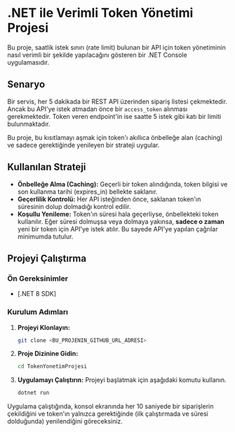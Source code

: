 # .NET ile Verimli Token Yönetimi Projesi

Bu proje, saatlik istek sınırı (rate limit) bulunan bir API için token yönetiminin nasıl verimli bir şekilde yapılacağını gösteren bir .NET Console uygulamasıdır.

## Senaryo

Bir servis, her 5 dakikada bir REST API üzerinden sipariş listesi çekmektedir. Ancak bu API'ye istek atmadan önce bir `access_token` alınması gerekmektedir. Token veren endpoint'in ise saatte 5 istek gibi katı bir limiti bulunmaktadır.

Bu proje, bu kısıtlamayı aşmak için token'ı akıllıca önbelleğe alan (caching) ve sadece gerektiğinde yenileyen bir strateji uygular.

## Kullanılan Strateji

- **Önbelleğe Alma (Caching):** Geçerli bir token alındığında, token bilgisi ve son kullanma tarihi (expires_in) bellekte saklanır.
- **Geçerlilik Kontrolü:** Her API isteğinden önce, saklanan token'ın süresinin dolup dolmadığı kontrol edilir.
- **Koşullu Yenileme:** Token'ın süresi hala geçerliyse, önbellekteki token kullanılır. Eğer süresi dolmuşsa veya dolmaya yakınsa, **sadece o zaman** yeni bir token için API'ye istek atılır. Bu sayede API'ye yapılan çağrılar minimumda tutulur.

## Projeyi Çalıştırma

### Ön Gereksinimler

* [.NET 8 SDK]

### Kurulum Adımları

1.  **Projeyi Klonlayın:**
    ```bash
    git clone <BU_PROJENIN_GITHUB_URL_ADRESI>
    ```

2.  **Proje Dizinine Gidin:**
    ```bash
    cd TokenYonetimProjesi
    ```

3.  **Uygulamayı Çalıştırın:**
    Projeyi başlatmak için aşağıdaki komutu kullanın.
    ```bash
    dotnet run
    ```

Uygulama çalıştığında, konsol ekranında her 10 saniyede bir siparişlerin çekildiğini ve token'ın yalnızca gerektiğinde (ilk çalıştırmada ve süresi dolduğunda) yenilendiğini göreceksiniz.
